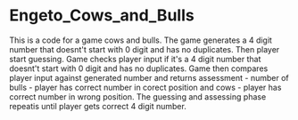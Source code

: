 # Engeto_Cows_and_Bulls
This is a code for a game cows and bulls.
The game generates a 4 digit number that doesnt't start with 0 digit and has no duplicates.
Then player start guessing. Game checks player input if it's a 4 digit number that doesnt't start with 0 digit and has no duplicates.
Game then compares player input against generated number and returns assessment - number of bulls - player has correct number in corect position and cows - player has correct number in wrong position.
The guessing and assessing phase repeatis until player gets correct 4 digit number.
